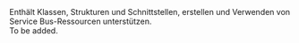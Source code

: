 <Namespace Name="Microsoft.Azure.ServiceBus">
  <Docs>
    <summary>Enthält Klassen, Strukturen und Schnittstellen, erstellen und Verwenden von Service Bus-Ressourcen unterstützen.</summary> 
    <remarks>To be added.</remarks>
  </Docs>
</Namespace>
